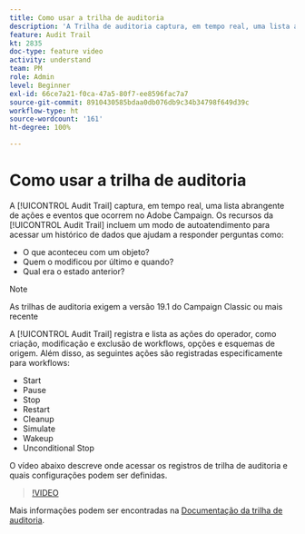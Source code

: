 ```yaml
---
title: Como usar a trilha de auditoria
description: 'A Trilha de auditoria captura, em tempo real, uma lista abrangente de ações e eventos que ocorrem no Adobe Campaign. '
feature: Audit Trail
kt: 2835
doc-type: feature video
activity: understand
team: PM
role: Admin
level: Beginner
exl-id: 66ce7a21-f0ca-47a5-80f7-ee8596fac7a7
source-git-commit: 8910430585bdaa0db076db9c34b34798f649d39c
workflow-type: ht
source-wordcount: '161'
ht-degree: 100%

---
```


# Como usar a trilha de auditoria

A [!UICONTROL Audit Trail] captura, em tempo real, uma lista abrangente de ações e eventos que ocorrem no Adobe Campaign. Os recursos da [!UICONTROL Audit Trail] incluem um modo de autoatendimento para acessar um histórico de dados que ajudam a responder perguntas como:

* O que aconteceu com um objeto?
* Quem o modificou por último e quando?
* Qual era o estado anterior?

>[!NOTE]
>
>As trilhas de auditoria exigem a versão 19.1 do Campaign Classic ou mais recente

A [!UICONTROL Audit Trail] registra e lista as ações do operador, como criação, modificação e exclusão de workflows, opções e esquemas de origem. Além disso, as seguintes ações são registradas especificamente para workflows:

* Start
* Pause
* Stop
* Restart
* Cleanup
* Simulate
* Wakeup
* Unconditional Stop

O vídeo abaixo descreve onde acessar os registros de trilha de auditoria e quais configurações podem ser definidas.

>[!VIDEO](https://video.tv.adobe.com/v/27425?quality=12)

Mais informações podem ser encontradas na [Documentação da trilha de auditoria](https://experienceleague.adobe.com/docs/campaign-classic/using/monitoring-campaign-classic/production-procedures/audit-trail.html?lang=pt-BR).
